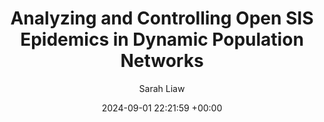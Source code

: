 ---
layout: post
title:  "Analyzing and Controlling Open SIS Epidemics in Dynamic Population Networks"
date:   2024-09-01 22:21:59 +00:00
# image: /images/3dgaussian.jpg
categories: research
author: "Sarah Liaw"
authors: "<strong>Sarah Liaw</strong>"
venue: "IEEE MIT Undergraduate Research Technology Conference"
# arxiv: https://arxiv.org/abs/2308.14737
# code: https://github.com/leonidk/fmb-plus
# website: https://leonidk.github.io/fmb-plus
---